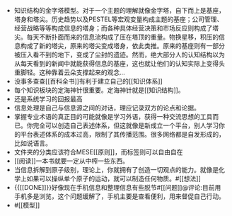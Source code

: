 - 知识结构的金字塔模型。对于一个主题的理解就像金字塔，自下而上是基座，塔身和塔尖。历史趋势以及PESTEL等宏观变量构成主题的基座；公司管理、经营战略等等构成信息的塔身；而各种具体经营决策和市场反应则构成了塔尖。每天不断扑面而来的信息流构成了压在塔顶的重量。物换星移，积压的信息构成了新的塔尖，原来的塔尖变成塔身，依此类推。原来的基座则有一部分被压入看不到的地下，变成了尘封的遗迹。然而，绝大部分人的认知结构以为从每天看到的新闻中就能获得信息的基座，这也就让他们的认知实际上变得头重脚轻。这种靠着云朵支撑起来的观念...
- 没事多查查[[百科全书]]有利于建立自己的[[知识体系]]
- 每个知识板块的定海神针很重要。定海神针就是[[知识结构]]。
- 还是系统学习的回报最高
- 信息处理是自己与信息源之间的对话，理应记录双方的论点和论据。
- 掌握专业术语的真正目的可能就像是学习外语，获得一种交流思想的工具而已。你完全可以创造自己表述体系，但这就像是新成立一个平台，别人学习你的平台表述体系的成本过高，限制了其传播范围。很多网络都是自发形成的，比如说语言。
- 文件夹的分类应该符合MESE[[原则]]，而标签则可以自由自在
- [[阅读]]一本书就要一定从中榨一些东西。
- 当信息拆解到原子级别，理论上，你就拥有了创造一切观点的能力。就像是化学上如果可以操纵单个原子的运动，就可以制造任何物质。#[[想法]]
- {{[[DONE]]}}好像现在手机信息和整理信息有些脱节#[[问题]]@评论:目前用手机多是浏览，这个问题缓解了，手机主要是查看便利，用来督促自己行动。
- #[[模型]]
